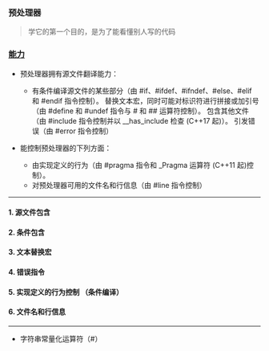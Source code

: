 ### 预处理器
> 学它的第一个目的，是为了能看懂别人写的代码
### [能力](https://c-cpp.com/cpp/preprocessor.html)
* 预处理器拥有源文件翻译能力：

  * 有条件编译源文件的某些部分（由 #if、#ifdef、#ifndef、#else、#elif 和 #endif 指令控制）。
替换文本宏，同时可能对标识符进行拼接或加引号（由 #define 和 #undef 指令与 # 和 ## 运算符控制）。
包含其他文件（由 #include 指令控制并以 __has_include 检查 (C++17 起)）。
引发错误（由 #error 指令控制）

* 能控制预处理器的下列方面：

  * 由实现定义的行为（由 #pragma 指令和 _Pragma 运算符 (C++11 起)控制）。
  * 对预处理器可用的文件名和行信息（由 #line 指令控制）
-----
#### 1. 源文件包含
#### 2. 条件包含
#### 3. 文本替换宏
#### 4. 错误指令
#### 5. 实现定义的行为控制 （条件编译）
#### 6. 文件名和行信息

-----
* 字符串常量化运算符（#）


